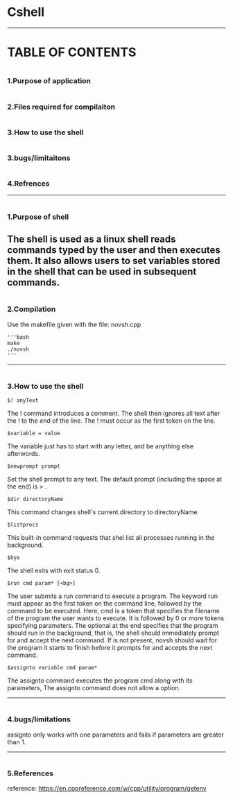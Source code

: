 # Cshell
--------------------------------
# <h1>    TABLE OF CONTENTS
# <h3> 1.Purpose of application
# <h3> 2.Files required for compilaiton
# <h3> 3.How to use the shell
# <h3> 3.bugs/limitaitons
# <h3> 4.Refrences
--------------------------------
# <h3> 1.Purpose of shell

The shell is used as a linux shell reads 
commands typed by the user and then 
executes them. It also allows users 
to set variables stored in the shell 
that can be used in subsequent commands.
---------------------------------
# <h3> 2.Compilation
Use the makefile given with the file:
novsh.cpp


    '''bash
    make
    ./novsh
    '''



--------------------------------
# <h3> 3.How to use the shell
    $! anyText
The ! command introduces a comment. The shell then ignores all text after the ! to the end of the line. The ! must occur as the first token on the line.
    
    $variable = value
The variable just has to start with any letter, and be anything else afterwords.
    
    $newprompt prompt
Set the shell prompt to any text. The default prompt (including the space at the end) is > .
    
    $dir directoryName
This command changes shell's current directory to directoryName
    
    $listprocs
This built-in command requests that shel list all processes running in the background.
    
    $bye
The shell exits with exit status 0.
    
    $run cmd param* [<bg>]
The user submits a run command to execute a program. 
The keyword run must appear as the first token on the command line, followed by the command to be executed. 
Here, cmd is a token that specifies the filename of the program the user wants to execute. 
It is followed by 0 or more tokens specifying parameters. 
The optional <bg> at the end specifies that the program should run in the background, 
that is, the shell should immediately prompt for and accept the next command. 
If <bg> is not present, novsh should wait for the program it starts to finish before it prompts for and accepts the next command.

    $assignto variable cmd param*
The assignto command executes the program cmd along with its parameters,
The assignto command does not allow a <bg> option.
    
----------------------------------
# <h3> 4.bugs/limitations

assignto only works with one parameters and fails
if parameters are greater than 1.


----------------------------------
# <h3> 5.References
reference: https://en.cppreference.com/w/cpp/utility/program/getenv

